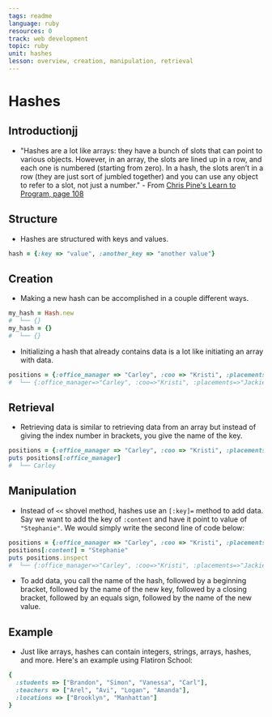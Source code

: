 ```yaml
---
tags: readme
language: ruby
resources: 0
track: web development
topic: ruby
unit: hashes
lesson: overview, creation, manipulation, retrieval
---
```


# Hashes

## Introductionjj
* "Hashes are a lot like arrays: they have a bunch of slots that can point to various objects. However, in an array, the slots are lined up in a row, and each one is numbered (starting from zero). In a hash, the slots aren’t in a row (they are just sort of jumbled together) and you can use any object to refer to a slot, not just a number." - From [Chris Pine's Learn to Program, page 108](http://books.flatironschool.com/books/43?page=108)

## Structure
* Hashes are structured with keys and values.

```ruby
hash = {:key => "value", :another_key => "another value"}
```

## Creation
* Making a new hash can be accomplished in a couple different ways.

```ruby
my_hash = Hash.new
#  └── {}
my_hash = {}
#  └── {}
```
* Initializing a hash that already contains data is a lot like initiating an array with data.

```ruby
positions = {:office_manager => "Carley", :coo => "Kristi", :placements => "Jackie"}
#  └── {:office_manager=>"Carley", :coo=>"Kristi", :placements=>"Jackie"}
```

## Retrieval
* Retrieving data is similar to retrieving data from an array but instead of giving the index number in brackets, you give the name of the key.

```ruby
positions = {:office_manager => "Carley", :coo => "Kristi", :placements => "Jackie"}
puts positions[:office_manager]
#  └── Carley
```

## Manipulation
* Instead of  `<<` shovel method, hashes use an `[:key]=` method to add data. Say we want to add the key of `:content` and have it point to value of `"Stephanie"`. We would simply write the second line of code below:

```ruby
positions = {:office_manager => "Carley", :coo => "Kristi", :placements => "Jackie"}
positions[:content] = "Stephanie"
puts positions.inspect
#  └── {:office_manager=>"Carley", :coo=>"Kristi", :placements=>"Jackie", :content=>"Stephanie"}
```
* To add data, you call the name of the hash, followed by a beginning bracket, followed by the name of the new key, followed by a closing bracket, followed by an equals sign, followed by the name of the new value.

## Example
* Just like arrays, hashes can contain integers, strings, arrays, hashes, and more. Here's an example using Flatiron School:

```ruby
{
  :students => ["Brandon", "Simon", "Vanessa", "Carl"], 
  :teachers => ["Arel", "Avi", "Logan", "Amanda"], 
  :locations => ["Brooklyn", "Manhattan"]
}
```
